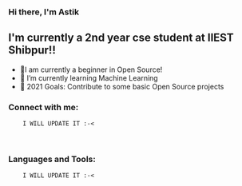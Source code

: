 ### Hi there, I'm Astik  


## I'm currently a 2nd year cse student at IIEST Shibpur!!

- 🔭I am currently a beginner in Open Source!
- 🌱 I’m currently learning Machine Learning 
- 🥅 2021 Goals: Contribute to some basic Open Source projects


### Connect with me:


        I WILL UPDATE IT :-<

<br />

### Languages and Tools:

        I WILL UPDATE IT :-<
